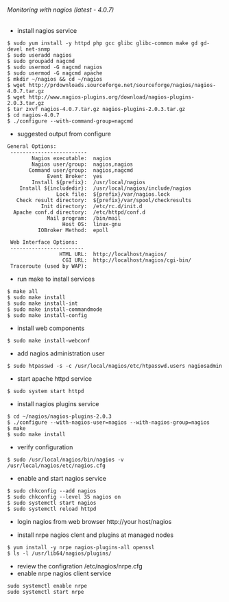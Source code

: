 ###### Monitoring with nagios (latest - 4.0.7)
* install nagios service
```
$ sudo yum install -y httpd php gcc glibc glibc-common make gd gd-devel net-snmp 
$ sudo useradd nagios
$ sudo groupadd nagcmd
$ sudo usermod -G nagcmd nagios
$ sudo usermod -G nagcmd apache
$ mkdir ~/nagios && cd ~/nagios
$ wget http://prdownloads.sourceforge.net/sourceforge/nagios/nagios-4.0.7.tar.gz 
$ wget http://www.nagios-plugins.org/download/nagios-plugins-2.0.3.tar.gz 
$ tar zxvf nagios-4.0.7.tar.gz nagios-plugins-2.0.3.tar.gz
$ cd nagios-4.0.7
$ ./configure --with-command-group=nagcmd
```
* suggested output from configure
```
General Options:
 -------------------------
        Nagios executable:  nagios
        Nagios user/group:  nagios,nagios
       Command user/group:  nagios,nagcmd
             Event Broker:  yes
        Install ${prefix}:  /usr/local/nagios
    Install ${includedir}:  /usr/local/nagios/include/nagios
                Lock file:  ${prefix}/var/nagios.lock
   Check result directory:  ${prefix}/var/spool/checkresults
           Init directory:  /etc/rc.d/init.d
  Apache conf.d directory:  /etc/httpd/conf.d
             Mail program:  /bin/mail
                  Host OS:  linux-gnu
          IOBroker Method:  epoll

 Web Interface Options:
 ------------------------
                 HTML URL:  http://localhost/nagios/
                  CGI URL:  http://localhost/nagios/cgi-bin/
 Traceroute (used by WAP):
```
* run make to install services 
```
$ make all
$ sudo make install
$ sudo make install-int
$ sudo make install-commandmode
$ sudo make install-config
```
* install web components
```
$ sudo make install-webconf
```
* add nagios administration user
```
$ sudo htpasswd -s -c /usr/local/nagios/etc/htpasswd.users nagiosadmin
```
* start apache httpd service
```
$ sudo system start httpd
```
* install nagios plugins service
```
$ cd ~/nagios/nagios-plugins-2.0.3
$ ./configure --with-nagios-user=nagios --with-nagios-group=nagios
$ make
$ sudo make install
```
* verify configuration
```
$ sudo /usr/local/nagios/bin/nagios -v /usr/local/nagios/etc/nagios.cfg
```
* enable and start nagios service
```
$ sudo chkconfig --add nagios
$ sudo chkconfig --level 35 nagios on
$ sudo systemctl start nagios
$ sudo systemctl reload httpd
```
* login nagios from web browser http://your host/nagios

* install nrpe nagios clent and plugins at managed nodes
```
$ yum install -y nrpe nagios-plugins-all openssl
$ ls -l /usr/lib64/nagios/plugins/
```
* review the configration /etc/nagios/nrpe.cfg
* enable nrpe nagios client service
```
sudo systemctl enable nrpe
sudo systemctl start nrpe
```

